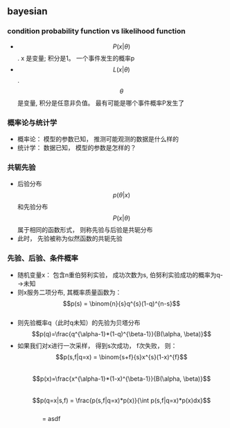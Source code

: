 ## bayesian
### condition probability function vs likelihood function
- $$P(x|\theta)$$  . x 是变量;  积分是1。 一个事件发生的概率p <br/> 
- $$L(x|\theta)$$  . $$\theta$$是变量, 积分是任意非负值。 最有可能是哪个事件概率P发生了 <br/>

### 概率论与统计学
- 概率论： 模型的参数已知， 推测可能观测的数据是什么样的 <br/>
- 统计学： 数据已知， 模型的参数是怎样的？ <br/>

### 共轭先验
- 后验分布$$p(\theta|x)$$和先验分布$$P(x|\theta)$$ 属于相同的函数形式， 则称先验与后验是共轭分布
- 此时， 先验被称为似然函数的共轭先验

### 先验、后验、条件概率
- 随机变量x： 包含n重伯努利实验， 成功次数为s, 伯努利实验成功的概率为q-->未知
- 则x服务二项分布, 其概率质量函数为：<br/>
    $$p(s) = \binom{n}{s}q^{s}(1-q)^{n-s}$$ <br/>  
- 则先验概率q（此时q未知）的先验为贝塔分布 <br/>
    $$p(q)=\frac{q^{\alpha-1}*(1-q)^{\beta-1}}{B(\alpha, \beta)}$$
- 如果我们对x进行一次采样， 得到s次成功， f次失败， 则： <br/>
    $$p(s,f|q=x) = \binom{s+f}{s}x^{s}(1-x)^{f}$$ <br/> 
    $$p(x)=\frac{x^{\alpha-1}*(1-x)^{\beta-1}}{B(\alpha, \beta)}$$ <br/>
    $$p(q=x|s,f) = \frac{p(s,f|q=x)*p(x)}{\int p(s,f|q=x)*p(x)dx}$$  <br/>
    &ensp;&ensp;&ensp; &ensp;&ensp;&ensp;&ensp; =  asdf

    